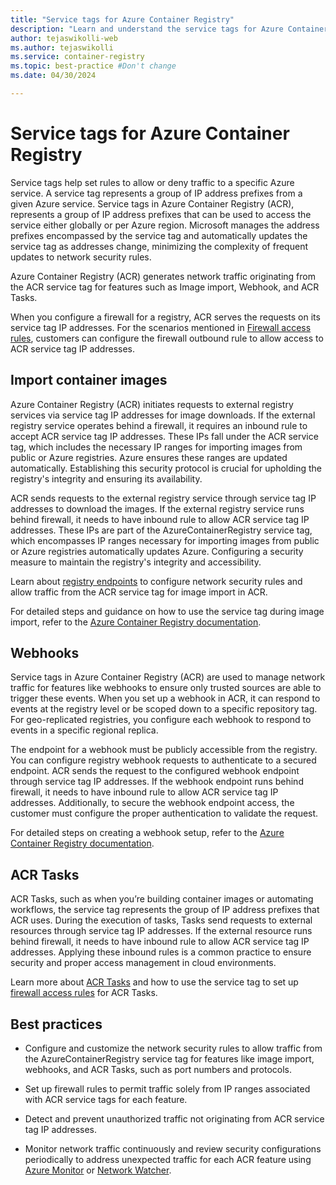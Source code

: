 ```yaml
---
title: "Service tags for Azure Container Registry"
description: "Learn and understand the service tags for Azure Container Registry. Service tags are used to define network access controls for Azure resources."
author: tejaswikolli-web
ms.author: tejaswikolli
ms.service: container-registry
ms.topic: best-practice #Don't change
ms.date: 04/30/2024

---
```


# Service tags for Azure Container Registry

Service tags help set rules to allow or deny traffic to a specific Azure service. A service tag represents a group of IP address prefixes from a given Azure service. Service tags in Azure Container Registry (ACR), represents a group of IP address prefixes that can be used to access the service either globally or per Azure region. Microsoft manages the address prefixes encompassed by the service tag and automatically updates the service tag as addresses change, minimizing the complexity of frequent updates to network security rules.

Azure Container Registry (ACR) generates network traffic originating from the ACR service tag for features such as Image import, Webhook, and ACR Tasks.

When you configure a firewall for a registry, ACR serves the requests on its service tag IP addresses. For the scenarios mentioned in [Firewall access rules](container-registry-firewall-access-rules.md), customers can configure the firewall outbound rule to allow access to ACR service tag IP addresses.

## Import container images 

Azure Container Registry (ACR) initiates requests to external registry services via service tag IP addresses for image downloads. If the external registry service operates behind a firewall, it requires an inbound rule to accept ACR service tag IP addresses. These IPs fall under the ACR service tag, which includes the necessary IP ranges for importing images from public or Azure registries. Azure ensures these ranges are updated automatically. Establishing this security protocol is crucial for upholding the registry's integrity and ensuring its availability. 

ACR sends requests to the external registry service through service tag IP addresses to download the images. If the external registry service runs behind firewall, it needs to have inbound rule to allow ACR service tag IP addresses. These IPs are part of the AzureContainerRegistry service tag, which encompasses IP ranges necessary for importing images from public or Azure registries automatically updates Azure. Configuring a security measure to maintain the registry's integrity and accessibility.

Learn about [registry endpoints](container-registry-firewall-access-rules.md#about-registry-endpoints) to configure network security rules and allow traffic from the ACR service tag for image import in ACR.

For detailed steps and guidance on how to use the service tag during image import, refer to the [Azure Container Registry documentation](container-registry-import-images.md).

## Webhooks 

Service tags in Azure Container Registry (ACR) are used to manage network traffic for features like webhooks to ensure only trusted sources are able to trigger these events. When you set up a webhook in ACR, it can respond to events at the registry level or be scoped down to a specific repository tag. For geo-replicated registries, you configure each webhook to respond to events in a specific regional replica.

The endpoint for a webhook must be publicly accessible from the registry. You can configure registry webhook requests to authenticate to a secured endpoint. ACR sends the request to the configured webhook endpoint through service tag IP addresses. If the webhook endpoint runs behind firewall, it needs to have inbound rule to allow ACR service tag IP addresses. Additionally, to secure the webhook endpoint access, the customer must configure the proper authentication to validate the request.

For detailed steps on creating a webhook setup, refer to the [Azure Container Registry documentation](container-registry-webhook.md).

## ACR Tasks

ACR Tasks, such as when you’re building container images or automating workflows, the service tag represents the group of IP address prefixes that ACR uses. During the execution of tasks, Tasks send requests to external resources through service tag IP addresses. If the external resource runs behind firewall, it needs to have inbound rule to allow ACR service tag IP addresses. Applying these inbound rules is a common practice to ensure security and proper access management in cloud environments.

Learn more about [ACR Tasks](container-registry-tasks-overview.md) and how to use the service tag to set up [firewall access rules](container-registry-firewall-access-rules.md) for ACR Tasks.

## Best practices

* Configure and customize the network security rules to allow traffic from the AzureContainerRegistry service tag for features like image import, webhooks, and ACR Tasks, such as port numbers and protocols.

* Set up firewall rules to permit traffic solely from IP ranges associated with ACR service tags for each feature.

* Detect and prevent unauthorized traffic not originating from ACR service tag IP addresses.

* Monitor network traffic continuously and review security configurations periodically to address unexpected traffic for each ACR feature using [Azure Monitor](/azure/azure-monitor/overview) or [Network Watcher](/azure/network-watcher/frequently-asked-questions).
